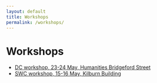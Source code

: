 ```yaml
---
layout: default
title: Workshops
permalink: /workshops/
---
```


# Workshops

- [DC workshop, 23-24 May, Humanities Bridgeford Street](_posts/2018-04-27-dc-workshop.md)
- [SWC workshop, 15-16 May, Kilburn Building](_posts/2018-04-27-swc-workshop.md)
